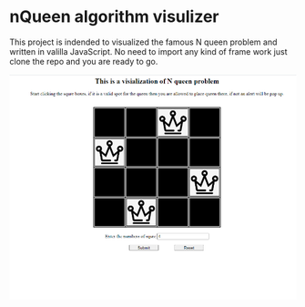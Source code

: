 # nQueen algorithm visulizer

This project is indended to visualized the famous N queen problem and written in valilla JavaScript. No need to import any kind of frame work just clone the repo and you are ready to go.



![Screen shot of the application](/images/readme.png)
